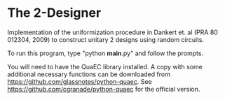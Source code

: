 The 2-Designer
==================

Implementation of the uniformization procedure in Dankert et. al (PRA 80 012304, 2009) to construct unitary 2 designs using random circuits.

To run this program, type "python __main__.py" and follow the prompts.

You will need to have the QuaEC library installed. A copy with some additional necessary functions can be downloaded from https://github.com/glassnotes/python-quaec. See https://github.com/cgranade/python-quaec for the official version.
